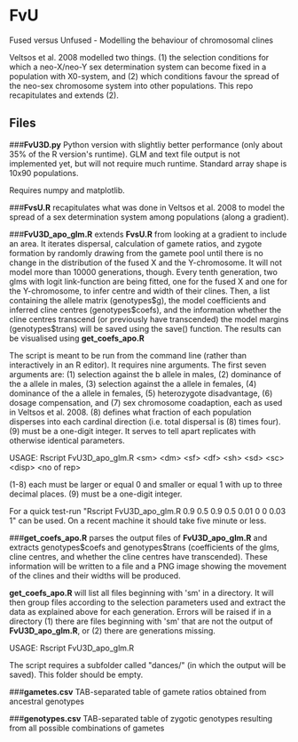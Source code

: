 # FvU
Fused versus Unfused - Modelling the behaviour of chromosomal clines

Veltsos et al. 2008 modelled two things. (1) the selection conditions for which a neo-X/neo-Y sex determination system can become fixed in a population with X0-system, and (2) which conditions favour the spread of the neo-sex chromosome system into other populations. This repo recapitulates and extends (2).


## Files

###**FvU3D.py**
Python version with slightliy better performance (only about 35\% of the R version's runtime). GLM and text file output is not implemented yet, but will not require much runtime. Standard array shape is 10x90 populations.

Requires numpy and matplotlib.

###**FvsU.R**
recapitulates what was done in Veltsos et al. 2008 to model the spread of a sex determination system among populations (along a gradient).

###**FvU3D_apo_glm.R**
extends **FvsU.R** from looking at a gradient to include an area. It iterates dispersal, calculation of gamete ratios, and zygote formation by randomly drawing from the gamete pool until there is no change in the distribution of the fused X and the Y-chromosome. It will not model more than 10000 generations, though. Every tenth generation, two glms with logit link-function are being fitted, one for the fused X and one for the Y-chromosome, to infer centre and width of their clines. Then, a list containing the allele matrix (genotypes\$g),  the model coefficients and inferred cline centres (genotypes\$coefs), and the information whether the cline centres transcend (or previously have transcended) the model margins (genotypes\$trans) will be saved using the save() function. The results can be visualised using **get_coefs_apo.R**

The script is meant to be run from the command line (rather than interactively in an R editor). It requires nine arguments. The first seven arguments are: (1) selection against the b allele in males, (2) dominance of the a allele in males, (3) selection against the a allele in females, (4) dominance of the a allele in females, (5) heterozygote disadvantage, (6) dosage compensation, and (7) sex chromosome coadaption, each as used in Veltsos et al. 2008. (8) defines what fraction of each population disperses into each cardinal direction (i.e. total dispersal is (8) times four). (9) must be a one-digit integer. It serves to tell apart replicates with otherwise identical parameters.

USAGE: Rscript FvU3D_apo_glm.R \<sm\> \<dm\> \<sf\> \<df\> \<sh\> \<sd\> \<sc\> \<disp\> \<no of rep\> 

(1-8) each must be larger or equal 0 and smaller or equal 1 with up to three decimal places. (9) must be a one-digit integer.

For a quick test-run "Rscript FvU3D_apo_glm.R 0.9 0.5 0.9 0.5 0.01 0 0 0.03 1" can be used. On a recent machine it should take five minute or less.

###**get_coefs_apo.R**
parses the output files of **FvU3D_apo_glm.R** and extracts genotypes\$coefs and genotypes$trans (coefficients of the glms, cline centres, and whether the cline centres have transcended). These information will be written to a file and a PNG image showing the movement of the clines and their widths will be produced.

**get_coefs_apo.R** will list all files beginning with 'sm' in a directory. It will then group files according to the selection parameters used and extract the data as explained above for each generation. Errors will be raised if in a directory (1) there are files beginning with 'sm' that are not the output of **FvU3D_apo_glm.R**, or (2) there are generations missing.

USAGE: Rscript FvU3D_apo_glm.R

The script requires a subfolder called "dances/" (in which the output will be saved). This folder should be empty.

###**gametes.csv**
TAB-separated table of gamete ratios obtained from ancestral genotypes


###**genotypes.csv**
TAB-separated table of zygotic genotypes resulting from all possible combinations of gametes

